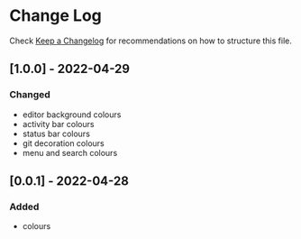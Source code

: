 # Change Log

Check [Keep a Changelog](http://keepachangelog.com/) for recommendations on how to structure this file.

## [1.0.0] - 2022-04-29

### Changed
- editor background colours
- activity bar colours
- status bar colours
- git decoration colours
- menu and search colours

## [0.0.1] - 2022-04-28
### Added
- colours
